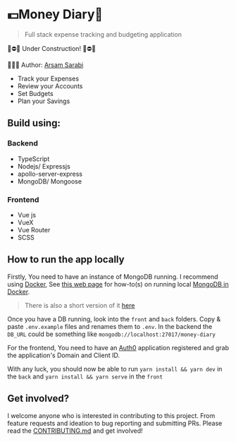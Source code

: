 # 💵Money Diary📒

> Full stack expense tracking and budgeting application

🚧⛔️🚧 Under Construction! 🚧⛔️🚧

👨🏻‍💻 Author: [Arsam Sarabi](http://arsam.io)

- Track your Expenses
- Review your Accounts
- Set Budgets
- Plan your Savings

## Build using:

### Backend

- TypeScript
- Nodejs/ Expressjs
- apollo-server-express
- MongoDB/ Mongoose

### Frontend

- Vue js
- VueX
- Vue Router
- SCSS

## How to run the app locally

Firstly, You need to have an instance of MongoDB running. I recommend using [Docker](https://www.docker.com/get-started), See [this web page](https://cloudnweb.dev/2019/11/how-to-run-mongodb-as-a-docker-container-in-development/) for how-to(s) on running local [MongoDB in Docker](https://hub.docker.com/_/mongo).

> There is also a short version of it [here](https://github.com/arsamsarabi/money-diary/blob/master/back/README.md)

Once you have a DB running, look into the `front` and `back` folders. Copy & paste `.env.example` files and renames them to `.env`.
In the backend the `DB_URL` could be something like `mongodb://localhost:27017/money-diary`

For the frontend, You need to have an [Auth0](https://auth0.com/) application registered and grab the application's Domain and Client ID.

With any luck, you should now be able to run `yarn install && yarn dev` in the `back` and `yarn install && yarn serve` in the `front`

## Get involved?

I welcome anyone who is interested in contributing to this project. From feature requests and ideation to bug reporting and submitting PRs. Please read the [CONTRIBUTING.md](./CONTRIBUTING.md) and get involved!
